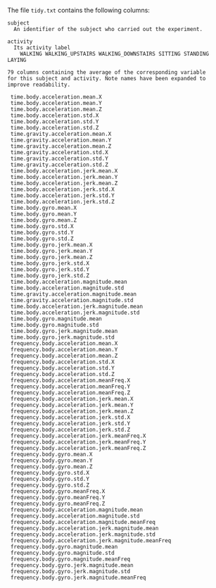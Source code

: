 The file ```tidy.txt``` contains the following columns:

    subject
      An identifier of the subject who carried out the experiment.

    activity
      Its activity label
        WALKING WALKING_UPSTAIRS WALKING_DOWNSTAIRS SITTING STANDING LAYING

    79 columns containing the average of the corresponding variable
    for this subject and activity. Note names have been expanded to
    improve readability.

     time.body.acceleration.mean.X
     time.body.acceleration.mean.Y
     time.body.acceleration.mean.Z
     time.body.acceleration.std.X
     time.body.acceleration.std.Y
     time.body.acceleration.std.Z
     time.gravity.acceleration.mean.X
     time.gravity.acceleration.mean.Y
     time.gravity.acceleration.mean.Z
     time.gravity.acceleration.std.X
     time.gravity.acceleration.std.Y
     time.gravity.acceleration.std.Z
     time.body.acceleration.jerk.mean.X
     time.body.acceleration.jerk.mean.Y
     time.body.acceleration.jerk.mean.Z
     time.body.acceleration.jerk.std.X
     time.body.acceleration.jerk.std.Y
     time.body.acceleration.jerk.std.Z
     time.body.gyro.mean.X
     time.body.gyro.mean.Y
     time.body.gyro.mean.Z
     time.body.gyro.std.X
     time.body.gyro.std.Y
     time.body.gyro.std.Z
     time.body.gyro.jerk.mean.X
     time.body.gyro.jerk.mean.Y
     time.body.gyro.jerk.mean.Z
     time.body.gyro.jerk.std.X
     time.body.gyro.jerk.std.Y
     time.body.gyro.jerk.std.Z
     time.body.acceleration.magnitude.mean
     time.body.acceleration.magnitude.std
     time.gravity.acceleration.magnitude.mean
     time.gravity.acceleration.magnitude.std
     time.body.acceleration.jerk.magnitude.mean
     time.body.acceleration.jerk.magnitude.std
     time.body.gyro.magnitude.mean
     time.body.gyro.magnitude.std
     time.body.gyro.jerk.magnitude.mean
     time.body.gyro.jerk.magnitude.std
     frequency.body.acceleration.mean.X
     frequency.body.acceleration.mean.Y
     frequency.body.acceleration.mean.Z
     frequency.body.acceleration.std.X
     frequency.body.acceleration.std.Y
     frequency.body.acceleration.std.Z
     frequency.body.acceleration.meanFreq.X
     frequency.body.acceleration.meanFreq.Y
     frequency.body.acceleration.meanFreq.Z
     frequency.body.acceleration.jerk.mean.X
     frequency.body.acceleration.jerk.mean.Y
     frequency.body.acceleration.jerk.mean.Z
     frequency.body.acceleration.jerk.std.X
     frequency.body.acceleration.jerk.std.Y
     frequency.body.acceleration.jerk.std.Z
     frequency.body.acceleration.jerk.meanFreq.X
     frequency.body.acceleration.jerk.meanFreq.Y
     frequency.body.acceleration.jerk.meanFreq.Z
     frequency.body.gyro.mean.X
     frequency.body.gyro.mean.Y
     frequency.body.gyro.mean.Z
     frequency.body.gyro.std.X
     frequency.body.gyro.std.Y
     frequency.body.gyro.std.Z
     frequency.body.gyro.meanFreq.X
     frequency.body.gyro.meanFreq.Y
     frequency.body.gyro.meanFreq.Z
     frequency.body.acceleration.magnitude.mean
     frequency.body.acceleration.magnitude.std
     frequency.body.acceleration.magnitude.meanFreq
     frequency.body.acceleration.jerk.magnitude.mean
     frequency.body.acceleration.jerk.magnitude.std
     frequency.body.acceleration.jerk.magnitude.meanFreq
     frequency.body.gyro.magnitude.mean
     frequency.body.gyro.magnitude.std
     frequency.body.gyro.magnitude.meanFreq
     frequency.body.gyro.jerk.magnitude.mean
     frequency.body.gyro.jerk.magnitude.std
     frequency.body.gyro.jerk.magnitude.meanFreq

